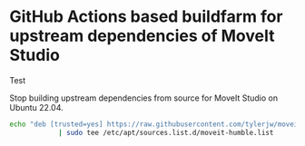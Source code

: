 # GitHub Actions based buildfarm for upstream dependencies of MoveIt Studio

Test

Stop building upstream dependencies from source for MoveIt Studio on Ubuntu 22.04.

```bash
echo "deb [trusted=yes] https://raw.githubusercontent.com/tylerjw/moveit_studio_upstream_buildfarm/jammy-humble/ ./" \
            | sudo tee /etc/apt/sources.list.d/moveit-humble.list
```

